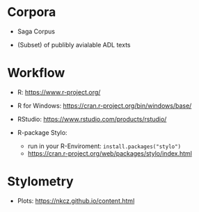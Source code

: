 # Corpora

* Saga Corpus

* (Subset) of publibly avialable ADL texts

# Workflow

* R: <https://www.r-project.org/>

* R for Windows: <https://cran.r-project.org/bin/windows/base/>

* RStudio: <https://www.rstudio.com/products/rstudio/>

* R-package Stylo:
    -   run in your R-Enviroment: `install.packages("stylo")`
    -   <https://cran.r-project.org/web/packages/stylo/index.html>

# Stylometry

* Plots: <https://nkcz.github.io/content.html>
